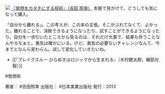 
[![](https://images-fe.ssl-images-amazon.com/images/I/51hXEpDJJEL._SL160_.jpg)](http://www.amazon.co.jp/exec/obidos/ASIN/453405131X/choiyaki81-22/ref=nosim)
[『発想をカタチにする技術』（吉田 照幸）](http://www.amazon.co.jp/exec/obidos/ASIN/453405131X/choiyaki81-22/ref=nosim)
本屋で見かけて、どうしても気になって購入。

「自分から離れる」。この考えが、この本の主張。そこがぶれてなくて、よかった。離れることで、決断できるようになったり、試すことができるようになったり。自分を一歩引いたところから見るのは、それだけ大事で、結果も伴うことなんやろなぁと。勇気は確かにいる。けど、勇気の必要ないチャレンジなんて、今までとなんら変わらん。試して変化していきたいね。

- [[『ブレイクスルー ひらめきはロジックから生まれる』（木村健太郎、磯部光毅）]]

#発想術 

著者： #吉田照幸 
出版社： #日本実業出版社
発行：2013
